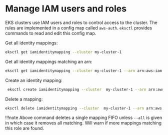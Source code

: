 # Manage IAM users and roles

EKS clusters use IAM users and roles to control access to the cluster. The rules are implemented in a config map
called `aws-auth`. `eksctl` provides commands to read and edit this config map.

Get all identity mappings:

```bash
eksctl get iamidentitymapping --cluster my-cluster-1
```

Get all identity mappings matching an arn:

```bash
eksctl get iamidentitymapping --cluster my-cluster-1 --arn arn:aws:iam::123456:role/testing-role
```

Create an identity mapping:

```bash
 eksctl create iamidentitymapping --cluster  my-cluster-1 --arn arn:aws:iam::123456:role/testing --group system:masters --username admin
```

Delete a mapping:

```bash
eksctl delete iamidentitymapping --cluster  my-cluster-1 --arn arn:aws:iam::123456:role/testing
```

!!!note
    Above command deletes a single mapping FIFO unless `--all` is given in which case it removes all matching. Will warn if
    more mappings matching this role are found.
